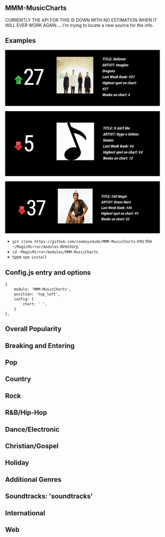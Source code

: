## MMM-MusicCharts


CURRENTLY THE API FOR THIS IS DOWN WITH NO ESTIMATION WHEN IT WILL EVER WORK AGAIN.....I'm trying to locate a new source for the info.

## Examples

![](Capture.PNG)

![](Capture1.PNG)

![](Capture3.PNG)



* `git clone https://github.com/cowboysdude/MMM-MusicCharts` into the `~/MagicMirror/modules` directory.
* `cd ~MagicMirror/modules/MMM-MusicCharts`
* type `npm install`

## Config.js entry and options

    {
        module: 'MMM-MusicCharts',
        position: 'top_left',
        config: {
            chart: ' ',
        }
    },


## Overall Popularity

   

## Breaking and Entering

    

## Pop

  
## Country

    

## Rock

   

## R&B/Hip-Hop

     

## Dance/Electronic

    


## Christian/Gospel

     
## Holiday

  
## Additional Genres

    
## Soundtracks: 'soundtracks'

     

## International

     

## Web

   
